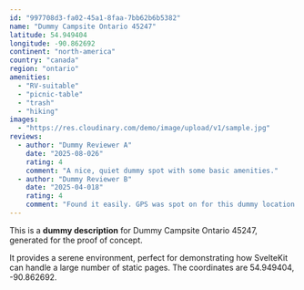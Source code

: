 ```yaml
---
id: "997708d3-fa02-45a1-8faa-7bb62b6b5382"
name: "Dummy Campsite Ontario 45247"
latitude: 54.949404
longitude: -90.862692
continent: "north-america"
country: "canada"
region: "ontario"
amenities:
  - "RV-suitable"
  - "picnic-table"
  - "trash"
  - "hiking"
images:
  - "https://res.cloudinary.com/demo/image/upload/v1/sample.jpg"
reviews:
  - author: "Dummy Reviewer A"
    date: "2025-08-026"
    rating: 4
    comment: "A nice, quiet dummy spot with some basic amenities."
  - author: "Dummy Reviewer B"
    date: "2025-04-018"
    rating: 4
    comment: "Found it easily. GPS was spot on for this dummy location."
---
```


This is a **dummy description** for Dummy Campsite Ontario 45247, generated for the proof of concept.

It provides a serene environment, perfect for demonstrating how SvelteKit can handle a large number of static pages. The coordinates are 54.949404, -90.862692.
